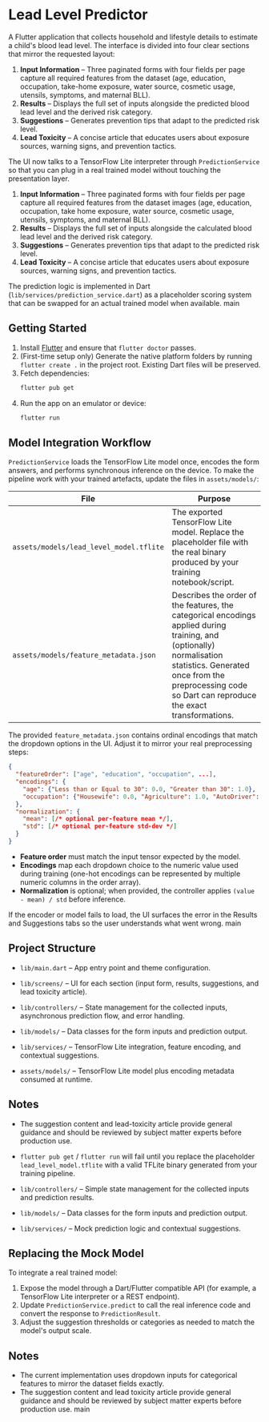 # Lead Level Predictor

A Flutter application that collects household and lifestyle details to estimate a child's blood lead level. The interface is divided into four clear sections that mirror the requested layout:


1. **Input Information** – Three paginated forms with four fields per page capture all required features from the dataset (age, education, occupation, take-home exposure, water source, cosmetic usage, utensils, symptoms, and maternal BLL).
2. **Results** – Displays the full set of inputs alongside the predicted blood lead level and the derived risk category.
3. **Suggestions** – Generates prevention tips that adapt to the predicted risk level.
4. **Lead Toxicity** – A concise article that educates users about exposure sources, warning signs, and prevention tactics.

The UI now talks to a TensorFlow Lite interpreter through `PredictionService` so that you can plug in a real trained model without touching the presentation layer.

1. **Input Information** – Three paginated forms with four fields per page capture all required features from the dataset images (age, education, occupation, take home exposure, water source, cosmetic usage, utensils, symptoms, and maternal BLL).
2. **Results** – Displays the full set of inputs alongside the calculated blood lead level and the derived risk category.
3. **Suggestions** – Generates prevention tips that adapt to the predicted risk level.
4. **Lead Toxicity** – A concise article that educates users about exposure sources, warning signs, and prevention tactics.

The prediction logic is implemented in Dart (`lib/services/prediction_service.dart`) as a placeholder scoring system that can be swapped for an actual trained model when available.
 main

## Getting Started

1. Install [Flutter](https://docs.flutter.dev/get-started/install) and ensure that `flutter doctor` passes.
2. (First-time setup only) Generate the native platform folders by running `flutter create .` in the project root. Existing Dart files will be preserved.
3. Fetch dependencies:
   ```bash
   flutter pub get
   ```
4. Run the app on an emulator or device:
   ```bash
   flutter run
   ```


## Model Integration Workflow

`PredictionService` loads the TensorFlow Lite model once, encodes the form answers, and performs synchronous inference on the device. To make the pipeline work with your trained artefacts, update the files in `assets/models/`:

| File | Purpose |
| --- | --- |
| `assets/models/lead_level_model.tflite` | The exported TensorFlow Lite model. Replace the placeholder file with the real binary produced by your training notebook/script. |
| `assets/models/feature_metadata.json` | Describes the order of the features, the categorical encodings applied during training, and (optionally) normalisation statistics. Generated once from the preprocessing code so Dart can reproduce the exact transformations. |

The provided `feature_metadata.json` contains ordinal encodings that match the dropdown options in the UI. Adjust it to mirror your real preprocessing steps:

```json
{
  "featureOrder": ["age", "education", "occupation", ...],
  "encodings": {
    "age": {"Less than or Equal to 30": 0.0, "Greater than 30": 1.0},
    "occupation": {"Housewife": 0.0, "Agriculture": 1.0, "AutoDriver": 2.0, ...}
  },
  "normalization": {
    "mean": [/* optional per-feature mean */],
    "std": [/* optional per-feature std-dev */]
  }
}
```

- **Feature order** must match the input tensor expected by the model.
- **Encodings** map each dropdown choice to the numeric value used during training (one-hot encodings can be represented by multiple numeric columns in the order array).
- **Normalization** is optional; when provided, the controller applies `(value - mean) / std` before inference.

If the encoder or model fails to load, the UI surfaces the error in the Results and Suggestions tabs so the user understands what went wrong.
main
## Project Structure

- `lib/main.dart` – App entry point and theme configuration.
- `lib/screens/` – UI for each section (input form, results, suggestions, and lead toxicity article).

- `lib/controllers/` – State management for the collected inputs, asynchronous prediction flow, and error handling.
- `lib/models/` – Data classes for the form inputs and prediction output.
- `lib/services/` – TensorFlow Lite integration, feature encoding, and contextual suggestions.
- `assets/models/` – TensorFlow Lite model plus encoding metadata consumed at runtime.

## Notes

- The suggestion content and lead-toxicity article provide general guidance and should be reviewed by subject matter experts before production use.
- `flutter pub get` / `flutter run` will fail until you replace the placeholder `lead_level_model.tflite` with a valid TFLite binary generated from your training pipeline.

- `lib/controllers/` – Simple state management for the collected inputs and prediction results.
- `lib/models/` – Data classes for the form inputs and prediction output.
- `lib/services/` – Mock prediction logic and contextual suggestions.

## Replacing the Mock Model

To integrate a real trained model:

1. Expose the model through a Dart/Flutter compatible API (for example, a TensorFlow Lite interpreter or a REST endpoint).
2. Update `PredictionService.predict` to call the real inference code and convert the response to `PredictionResult`.
3. Adjust the suggestion thresholds or categories as needed to match the model's output scale.

## Notes

- The current implementation uses dropdown inputs for categorical features to mirror the dataset fields exactly.
- The suggestion content and lead toxicity article provide general guidance and should be reviewed by subject matter experts before production use.
main
